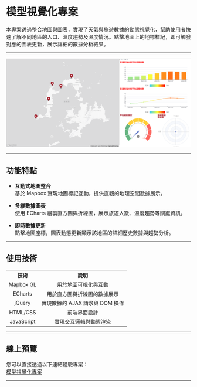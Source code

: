 # 模型視覺化專案

本專案透過整合地圖與圖表，實現了天氣與旅遊數據的動態視覺化，幫助使用者快速了解不同地區的人口、溫度趨勢及濕度情況。點擊地圖上的地標標記，即可觸發對應的圖表更新，展示詳細的數據分析結果。

---

![Digit Example](test.png)

---

## 功能特點

- **互動式地圖整合**  
  基於 Mapbox 實現地圖標記互動，提供直觀的地理空間數據展示。
  
- **多維數據圖表**  
  使用 ECharts 繪製直方圖與折線圖，展示旅遊人數、溫度趨勢等關鍵資訊。

- **即時數據更新**  
  點擊地圖座標，圖表動態更新顯示該地區的詳細歷史數據與趨勢分析。

---

## 使用技術

<table style="width:100%; text-align:center;">
  <tr>
    <th style="text-align:center;">技術</th>
    <th style="text-align:center;">說明</th>
  </tr>
  <tr>
    <td>Mapbox GL</td>
    <td>用於地圖可視化與互動</td>
  </tr>
  <tr>
    <td>ECharts</td>
    <td>用於直方圖與折線圖的數據展示</td>
  </tr>
  <tr>
    <td>jQuery</td>
    <td>實現數據的 AJAX 請求與 DOM 操作</td>
  </tr>
  <tr>
    <td>HTML/CSS</td>
    <td>前端界面設計</td>
  </tr>
  <tr>
    <td>JavaScript</td>
    <td>實現交互邏輯與動態渲染</td>
  </tr>
</table>

---

## 線上預覽

您可以直接透過以下連結體驗專案：  
[模型視覺化專案](https://zhenyan1214.github.io/ClassWork/)

---
